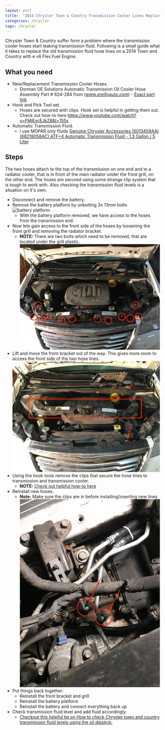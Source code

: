 ```yaml
---
layout: post
title:  "2014 Chrysler Town & Country Transmission Cooler Lines Replacement"
categories: chrysler 
tags: chrysler
---
```


Chrysler Town & Country suffer form a problem where the transmission cooler hoses start leaking transmission fluid. Following is a small guide what it takes to replace the old transmission fluid hose lines on a 2014 Town and Country with e v6 Flex Fuel Engine.

## What you need
* New/Replacement Transmission Cooler Hoses.
    - Dorman OE Solutions Automatic Transmission Oil Cooler Hose Assembly Part # 624-284 from (www.oreillyauto.com) - [Exact part link](https://www.oreillyauto.com/detail/b/dorman-oe-solutions-3387/engine-parts---mounts-16774/transmission---transaxle-16780/transmission-parts-16520/at-oil-cooler-hose-assembly-13309/4b224fe69969/dorman-oe-solutions-automatic-transmission-oil-cooler-hose-assembly/624284/5729865/2014/chrysler/town---country?q=transmission+cooler+lines&pos=0)
* Hook and Pick Tool set. 
    - Hoses are secured with clips. Hook set is helpful in getting them out. Check out how-to here <https://www.youtube.com/watch?v=FMjExcEJkZ8&t=155s>
* Automatic Transmission Fluid. 
    - I use MOPAR only fluids [Genuine Chrysler Accessories (5013458AA) (68218058AC) ATF+4 Automatic Transmission Fluid - 1.3 Gallon / 5 Liter](https://www.amazon.com/gp/product/B00BV4D182/ref=ppx_yo_dt_b_asin_title_o01_s00?ie=UTF8&psc=1)

## Steps
The two hoses attach to the top of the transmission on one end and to a radiator cooler, that is in front of the main radiator under the front grill, on the other end. The hoses are secured using some strange clip system that is tough to work with. Also checking the transmission fluid levels is a situation on it's own.

* Disconnect and remove the battery.
* Remove the battery platform by unbolting 3x 13mm bolts
![battery platform](/assets/chrysler/battery_splatform.jpg)
    - With the battery platform removed, we have access to the hoses from the transmission end.
* Now lets gain access to the front side of the hoses by loosening the front grill and removing the radiator bracket. 
    * **NOTE:** There are two bolts which need to be removed, that are located under the grill plastic.
![front bracket](/assets/chrysler/front_bracket.jpg)
* Lift and move the front bracket out of the way. This gives more room to access the front side of the two hose lines. 
![removed bracket](/assets/chrysler/bracket_removed.jpg)
* Using the hook tools remove the clips that secure the hose lines to transmission and transmission cooler. 
    * **NOTE:** [Check out helpful how-to here](https://www.youtube.com/watch?v=FMjExcEJkZ8&t=155s)
* Reinstall new hoses. 
    * **Note:** Make sure the clips are in before installing/inserting new lines
![trans lines](/assets/chrysler/trans_lines.jpg)
* Put things back together:
    - Reinstall the front bracket and grill
    - Reinstall the battery platform
    - Reinstall the battery and connect everything back up
* Check transmission fluid level and add fluid accordingly.
    - [Checkout this helpful tip on How to check Chrysler town and country transmission fluid levels using the oil dipstick:](https://www.youtube.com/watch?v=xHrOjLOvyFI)
